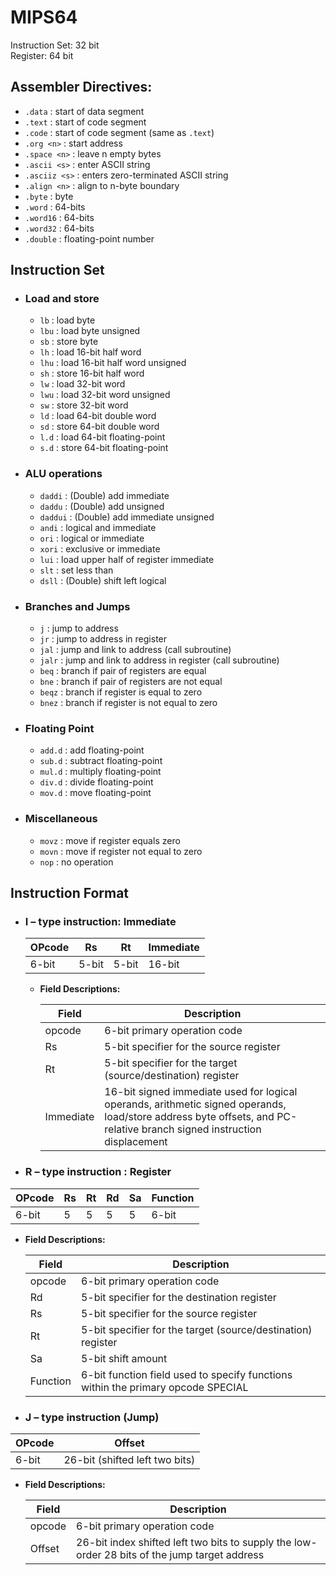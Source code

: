 # MIPS64

Instruction Set: 32 bit  
Register: 64 bit

## Assembler Directives:

- `.data` : start of data segment
- `.text` : start of code segment
- `.code` : start of code segment (same as `.text`)
- `.org <n>` : start address
- `.space <n>` : leave n empty bytes
- `.ascii <s>` : enter ASCII string
- `.asciiz <s>` : enters zero-terminated ASCII string
- `.align <n>` : align to n-byte boundary
- `.byte` : byte
- `.word` : 64-bits
- `.word16` : 64-bits
- `.word32` : 64-bits
- `.double` : floating-point number

## Instruction Set

- ### Load and store

  - `lb` : load byte
  - `lbu` : load byte unsigned
  - `sb` : store byte
  - `lh` : load 16-bit half word
  - `lhu` : load 16-bit half word unsigned
  - `sh` : store 16-bit half word
  - `lw` : load 32-bit word
  - `lwu` : load 32-bit word unsigned
  - `sw` : store 32-bit word
  - `ld` : load 64-bit double word
  - `sd` : store 64-bit double word
  - `l.d` : load 64-bit floating-point
  - `s.d` : store 64-bit floating-point

- ### ALU operations

  - `daddi` : (Double) add immediate
  - `daddu` : (Double) add unsigned
  - `daddui` : (Double) add immediate unsigned
  - `andi` : logical and immediate
  - `ori` : logical or immediate
  - `xori` : exclusive or immediate
  - `lui` : load upper half of register immediate
  - `slt` : set less than
  - `dsll` : (Double) shift left logical

- ### Branches and Jumps

  - `j` : jump to address
  - `jr` : jump to address in register
  - `jal` : jump and link to address (call subroutine)
  - `jalr` : jump and link to address in register (call subroutine)
  - `beq` : branch if pair of registers are equal
  - `bne` : branch if pair of registers are not equal
  - `beqz` : branch if register is equal to zero
  - `bnez` : branch if register is not equal to zero

- ### Floating Point

  - `add.d` : add floating-point
  - `sub.d` : subtract floating-point
  - `mul.d` : multiply floating-point
  - `div.d` : divide floating-point
  - `mov.d` : move floating-point

- ### Miscellaneous
  - `movz` : move if register equals zero
  - `movn` : move if register not equal to zero
  - `nop` : no operation

## Instruction Format

- ### I – type instruction: Immediate

  | OPcode | Rs    | Rt    | Immediate |
  | ------ | ----- | ----- | --------- |
  | 6-bit  | 5-bit | 5-bit | 16-bit    |

  - **Field Descriptions:**

    | Field     | Description                                                                                                                                                            |
    | --------- | ---------------------------------------------------------------------------------------------------------------------------------------------------------------------- |
    | opcode    | 6-bit primary operation code                                                                                                                                           |
    | Rs        | 5-bit specifier for the source register                                                                                                                                |
    | Rt        | 5-bit specifier for the target (source/destination) register                                                                                                           |
    | Immediate | 16-bit signed immediate used for logical operands, arithmetic signed operands, load/store address byte offsets, and PC-relative branch signed instruction displacement |

- ### R – type instruction : Register

| OPcode | Rs  | Rt  | Rd  | Sa  | Function |
| ------ | --- | --- | --- | --- | -------- |
| 6-bit  | 5   | 5   | 5   | 5   | 6-bit    |

- **Field Descriptions:**

  | Field    | Description                                                                      |
  | -------- | -------------------------------------------------------------------------------- |
  | opcode   | 6-bit primary operation code                                                     |
  | Rd       | 5-bit specifier for the destination register                                     |
  | Rs       | 5-bit specifier for the source register                                          |
  | Rt       | 5-bit specifier for the target (source/destination) register                     |
  | Sa       | 5-bit shift amount                                                               |
  | Function | 6-bit function field used to specify functions within the primary opcode SPECIAL |

- ### J – type instruction (Jump)

| OPcode | Offset                         |
| ------ | ------------------------------ |
| 6-bit  | 26-bit (shifted left two bits) |

- **Field Descriptions:**

  | Field  | Description                                                                                   |
  | ------ | --------------------------------------------------------------------------------------------- |
  | opcode | 6-bit primary operation code                                                                  |
  | Offset | 26-bit index shifted left two bits to supply the low-order 28 bits of the jump target address |
